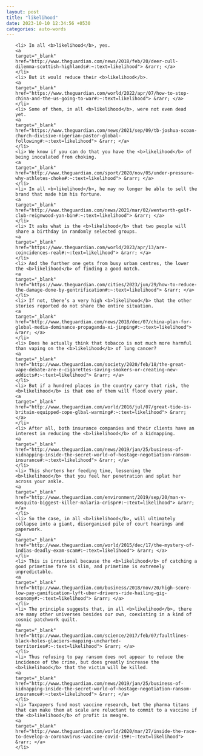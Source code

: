 ```yaml
---
layout: post
title: "likelihood"
date: 2023-10-10 12:34:56 +0530
categories: auto-words
---
```

<ol>

    <li> In all <b>likelihood</b>, yes.
    <a 
    target="_blank" 
    href="http://www.theguardian.com/news/2018/feb/20/deer-cull-dilemma-scottish-highlands#:~:text=likelihood"> &rarr; </a>
    </li>
    <li> But it would reduce their <b>likelihood</b>.
    <a 
    target="_blank" 
    href="https://www.theguardian.com/world/2022/apr/07/how-to-stop-china-and-the-us-going-to-war#:~:text=likelihood"> &rarr; </a>
    </li>
    <li> Some of them, in all <b>likelihood</b>, were not even dead yet.
    <a 
    target="_blank" 
    href="https://www.theguardian.com/news/2021/sep/09/tb-joshua-scoan-church-divisive-nigerian-pastor-global-following#:~:text=likelihood"> &rarr; </a>
    </li>
    <li> We know if you can do that you have the <b>likelihood</b> of being inoculated from choking.
    <a 
    target="_blank" 
    href="http://www.theguardian.com/sport/2020/nov/05/under-pressure-why-athletes-choke#:~:text=likelihood"> &rarr; </a>
    </li>
    <li> In all <b>likelihood</b>, he may no longer be able to sell the brand that made him his fortune.
    <a 
    target="_blank" 
    href="http://www.theguardian.com/news/2021/mar/02/wentworth-golf-club-reignwood-yan-bin#:~:text=likelihood"> &rarr; </a>
    </li>
    <li> It asks what is the <b>likelihood</b> that two people will share a birthday in randomly selected groups.
    <a 
    target="_blank" 
    href="https://www.theguardian.com/world/2023/apr/13/are-coincidences-real#:~:text=likelihood"> &rarr; </a>
    </li>
    <li> And the further one gets from busy urban centres, the lower the <b>likelihood</b> of finding a good match.
    <a 
    target="_blank" 
    href="https://www.theguardian.com/cities/2023/jun/29/how-to-reduce-the-damage-done-by-gentrification#:~:text=likelihood"> &rarr; </a>
    </li>
    <li> If not, there’s a very high <b>likelihood</b> that the other stories reported do not share the entire situation.
    <a 
    target="_blank" 
    href="http://www.theguardian.com/news/2018/dec/07/china-plan-for-global-media-dominance-propaganda-xi-jinping#:~:text=likelihood"> &rarr; </a>
    </li>
    <li> Does he actually think that tobacco is not much more harmful than vaping on the <b>likelihood</b> of lung cancer?
    <a 
    target="_blank" 
    href="http://www.theguardian.com/society/2020/feb/18/the-great-vape-debate-are-e-cigarettes-saving-smokers-or-creating-new-addicts#:~:text=likelihood"> &rarr; </a>
    </li>
    <li> But if a hundred places in the country carry that risk, the <b>likelihood</b> is that one of them will flood every year.
    <a 
    target="_blank" 
    href="http://www.theguardian.com/world/2016/jul/07/great-tide-is-britain-equipped-cope-glbal-warming#:~:text=likelihood"> &rarr; </a>
    </li>
    <li> After all, both insurance companies and their clients have an interest in reducing the <b>likelihood</b> of a kidnapping.
    <a 
    target="_blank" 
    href="http://www.theguardian.com/news/2019/jan/25/business-of-kidnapping-inside-the-secret-world-of-hostage-negotiation-ransom-insurance#:~:text=likelihood"> &rarr; </a>
    </li>
    <li> This shortens her feeding time, lessening the <b>likelihood</b> that you feel her penetration and splat her across your ankle.
    <a 
    target="_blank" 
    href="http://www.theguardian.com/environment/2019/sep/20/man-v-mosquito-biggest-killer-malaria-crispr#:~:text=likelihood"> &rarr; </a>
    </li>
    <li> So the case, in all <b>likelihood</b>, will ultimately collapse into a giant, disorganised pile of court hearings and paperwork.
    <a 
    target="_blank" 
    href="http://www.theguardian.com/world/2015/dec/17/the-mystery-of-indias-deadly-exam-scam#:~:text=likelihood"> &rarr; </a>
    </li>
    <li> This is irrational because the <b>likelihood</b> of catching a good primetime fare is slim, and primetime is extremely unpredictable.
    <a 
    target="_blank" 
    href="http://www.theguardian.com/business/2018/nov/20/high-score-low-pay-gamification-lyft-uber-drivers-ride-hailing-gig-economy#:~:text=likelihood"> &rarr; </a>
    </li>
    <li> The principle suggests that, in all <b>likelihood</b>, there are many other universes besides our own, coexisting in a kind of cosmic patchwork quilt.
    <a 
    target="_blank" 
    href="http://www.theguardian.com/science/2017/feb/07/faultlines-black-holes-glaciers-mapping-uncharted-territories#:~:text=likelihood"> &rarr; </a>
    </li>
    <li> Thus refusing to pay ransom does not appear to reduce the incidence of the crime, but does greatly increase the <b>likelihood</b> that the victim will be killed.
    <a 
    target="_blank" 
    href="http://www.theguardian.com/news/2019/jan/25/business-of-kidnapping-inside-the-secret-world-of-hostage-negotiation-ransom-insurance#:~:text=likelihood"> &rarr; </a>
    </li>
    <li> Taxpayers fund most vaccine research, but the pharma titans that can make them at scale are reluctant to commit to a vaccine if the <b>likelihood</b> of profit is meagre.
    <a 
    target="_blank" 
    href="http://www.theguardian.com/world/2020/mar/27/inside-the-race-to-develop-a-coronavirus-vaccine-covid-19#:~:text=likelihood"> &rarr; </a>
    </li>
